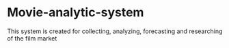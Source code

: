 # Movie-analytic-system
This system is created for collecting, analyzing, forecasting and researching of the film market
